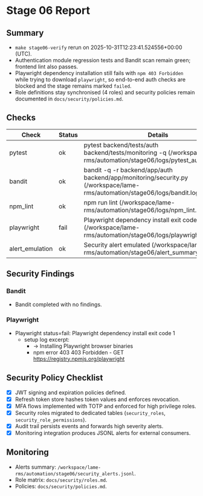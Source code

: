 # Stage 06 Report

## Summary
- `make stage06-verify` rerun on 2025-10-31T12:23:41.524556+00:00 (UTC).
- Authentication module regression tests and Bandit scan remain green; frontend lint also passes.
- Playwright dependency installation still fails with `npm 403 Forbidden` while trying to download `playwright`, so end-to-end auth checks are blocked and the stage remains marked `failed`.
- Role definitions stay synchronised (4 roles) and security policies remain documented in `docs/security/policies.md`.

## Checks

| Check | Status | Details |
|---|---|---|
| pytest | ok | pytest backend/tests/auth backend/tests/monitoring -q (/workspace/lame-rms/automation/stage06/logs/pytest_auth.log) |
| bandit | ok | bandit -q -r backend/app/auth backend/app/monitoring/security.py (/workspace/lame-rms/automation/stage06/logs/bandit.log) |
| npm_lint | ok | npm run lint (/workspace/lame-rms/automation/stage06/logs/npm_lint.log) |
| playwright | fail | Playwright dependency install exit code 1 (/workspace/lame-rms/automation/stage06/logs/playwright_setup.log) |
| alert_emulation | ok | Security alert emulated (/workspace/lame-rms/automation/stage06/alert_summary.json) |

## Security Findings

### Bandit
- Bandit completed with no findings.

### Playwright
- Playwright status=fail: Playwright dependency install exit code 1
  - setup log excerpt:
    - → Installing Playwright browser binaries
    - npm error 403 403 Forbidden - GET https://registry.npmjs.org/playwright

## Security Policy Checklist
- [x] JWT signing and expiration policies defined.
- [x] Refresh token store hashes token values and enforces revocation.
- [x] MFA flows implemented with TOTP and enforced for high privilege roles.
- [x] Security roles migrated to dedicated tables (`security_roles`, `security_role_permissions`).
- [x] Audit trail persists events and forwards high severity alerts.
- [x] Monitoring integration produces JSONL alerts for external consumers.

## Monitoring
- Alerts summary: `/workspace/lame-rms/automation/stage06/security_alerts.jsonl`.
- Role matrix: `docs/security/roles.md`.
- Policies: `docs/security/policies.md`.
